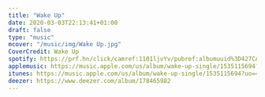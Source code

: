```yaml
---
title: "Wake Up"
date: 2020-03-03T22:13:41+01:00
draft: false
type: "music"
mcover: "/music/img/Wake Up.jpg"
CoverCredit: Wake Up
spotify: https://prf.hn/click/camref:1101ljvYv/pubref:albumuuid%3D427CA12A-A675-4F54-AA1A80EA872491B2/destination:https://open.spotify.com/album/7M2j7DrqPpMYMkxe957Ra0
applemusic: https://music.apple.com/us/album/wake-up-single/1535115694?uo=4
itunes: https://music.apple.com/us/album/wake-up-single/1535115694?uo=4&app=itunes&at=1001lry3&ct=dashboard
deezer: https://www.deezer.com/album/178465982
---
```


